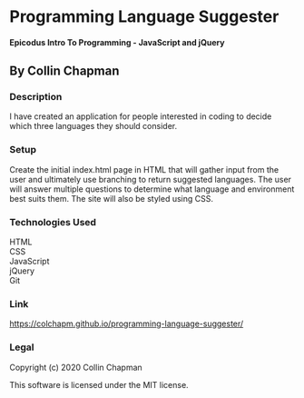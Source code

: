 # Programming Language Suggester

#### Epicodus Intro To Programming - JavaScript and jQuery

## By Collin Chapman

### Description

I have created an application for people interested in coding to decide which three languages they should consider. 

### Setup 

Create the initial index.html page in HTML that will gather input from the user and ultimately use branching to return suggested languages. The user will answer multiple questions to determine what language and environment best suits them. The site will also be styled using CSS.


### Technologies Used

HTML
<br>
CSS
<br>
JavaScript
<br>
jQuery
<br>
Git

### Link

https://colchapm.github.io/programming-language-suggester/

### Legal 

Copyright (c) 2020 Collin Chapman

This software is licensed under the MIT license. 